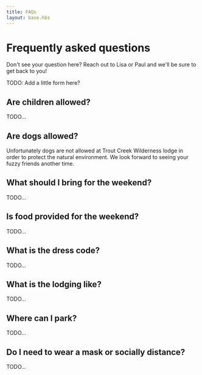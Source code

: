```yaml
---
title: FAQs
layout: base.hbs
---
```


# Frequently asked questions

Don't see your question here? Reach out to Lisa or Paul and we'll be sure to get back to you!

TODO: Add a little form here?

## Are children allowed?

TODO...

## Are dogs allowed?

Unfortunately dogs are not allowed at Trout Creek Wilderness lodge in order to protect the natural environment. We look forward to seeing your fuzzy friends another time.

## What should I bring for the weekend?

TODO...

## Is food provided for the weekend?

TODO...

## What is the dress code?

TODO...

## What is the lodging like?

TODO...

## Where can I park?

TODO...

## Do I need to wear a mask or socially distance?

TODO...
